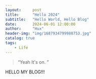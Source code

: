 ```yaml
---
layout:     post
title:      "Hello 2024"
subtitle:   "Hello World, Hello Blog"
date:       2024-06-01 12:00:00
author:     "Hux"
header-img: "img/1687934799988753.jpg"
catalog: true
tags:
    - Life
---
```


> “Yeah It's on. ”


HELLO MY BLOG!!!
